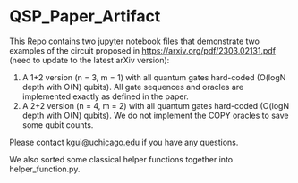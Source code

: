 # QSP_Paper_Artifact
This Repo contains two jupyter notebook files that demonstrate two examples of the circuit proposed in https://arxiv.org/pdf/2303.02131.pdf (need to update to the latest arXiv version):

1. A 1+2 version (n = 3, m = 1) with all quantum gates hard-coded (O(logN depth with O(N) qubits). All gate sequences and oracles are implemented exactly as defined in the paper.
2. A 2+2 version (n = 4, m = 2) with all quantum gates hard-coded (O(logN depth with O(N) qubits). We do not implement the COPY oracles to save some qubit counts.

Please contact kgui@uchicago.edu if you have any questions.

We also sorted some classical helper functions together into helper_function.py.
